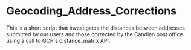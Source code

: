 # Geocoding_Address_Corrections
This is a short script that investigates the distances between addresses submitted by our users and those corrected by the Candian post office using a call to GCP's distance_matrix API.

